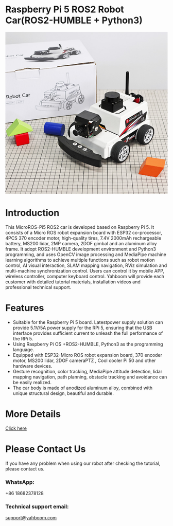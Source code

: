 # Raspberry Pi 5 ROS2 Robot Car(ROS2-HUMBLE + Python3)
![](https://github.com/YahboomTechnology/MicroROS-Car-Pi5/blob/main/RaspberryPi5-MicroROS_Car_Yahboom.jpg)
# Introduction
This MicroROS-Pi5 ROS2 car is developed based on Raspberry Pi 5. It consists of a Micro ROS robot expansion board with ESP32 co-processor, 4PCS 370 encoder motor, high-quality tires, 7.4V 2000mAh rechargeable battery, MS200 lidar, 2MP camera, 2DOF gimbal and an aluminum alloy frame. It adopt ROS2-HUMBLE development environment and Python3 programming, and uses OpenCV image processing and MediaPipe machine learning algorithms to achieve multiple functions such as robot motion control, AI visual interaction, SLAM mapping navigation, RViz simulation and multi-machine synchronization control. Users can control it by mobile APP, wireless controller, computer keyboard control. Yahboom will provide each customer with detailed tutorial materials, installation videos and professional technical support.
# Features
* Suitable for the Raspberry Pi 5 board. Latestpower supply solution can provide 5.1V/5A power supply for the RPi 5, ensuring that the USB interface provides sufficient current to unleash the full performance of the RPi 5.
* Using Raspberry Pi OS +ROS2-HUMBLE, Python3 as the programming language.
* Equipped with ESP32-Micro ROS robot expansion board, 370 encoder motor, MS200 lidar, 2DOF cameraPTZ , Cool cooler Pi 50 and other hardware devices.
* Gesture recognition, color tracking, MediaPipe attitude detection, lidar mapping navigation, path planning, obstacle tracking and avoidance can be easily realized.
* The car body is made of anodized aluminum alloy, combined with unique structural design, beautiful and durable.

# More Details
[Click here](https://category.yahboom.net/products/microros-pi5)

# Please Contact Us
If you have any problem when using our robot after checking the tutorial, please contact us.

### WhatsApp:
+86 18682378128

### Technical support email: 
support@yahboom.com
